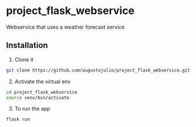 # project_flask_webservice
Webservice that uses a weather forecast service

## Installation

1. Clone it

```bash
git clone https://github.com/augustojulio/project_flask_webservice.git
```

2. Activate the virtual env

```bash
cd project_flask_webservice
source venv/bin/activate
```

3. To run the app

```bash
flask run
```
